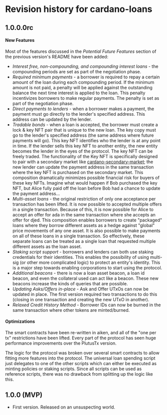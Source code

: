 # Revision history for cardano-loans

## 1.0.0.0rc

#### New Features

Most of the features discussed in the *Potential Future Features* section of the previous version's
README have been added:

- *Interest free, non-compounding, and compounding interest loans* - the compounding periods are set
as part of the negotiation phase.
- *Required minimum payments* - a borrower is required to repay a certain amount of the loan during
each compounding period. If the minimum amount is not paid, a penalty will be applied against the
outstanding balance the next time interest is applied to the loan. This penalty incentivizes
borrowers to make regular payments. The penalty is set as part of the negotiation phase.
- *Direct payments to lenders* - when a borrower makes a payment, the payment must go directly to
the lender's specified address. This address can be updated by the lender.
- *Tradable bonds* - when a loan is accepted, the borrower must create a lock & key NFT pair that is
unique to the new loan. The key copy must go to the lender's specified address (the same address
where future payments will go). This key NFT identifies who the lender is at any point in time. If
the lender sells this key NFT to another entity, the new entity becomes the lender in the eyes of
the protocol. The key NFT can be freely traded. The functionality of the Key NFT is specifically
designed to pair with a secondary market like
[cardano-secondary-market](https://github.com/fallen-icarus/cardano-secondary-market); the new
lender can update the payment address in the same transaction where the key NFT is purchased on the
secondary market. This composition dramatically minimizes possible financial risk for buyers of
these key NFTs. Imagine what would happen if Bob purchased the key NFT, but Alice fully paid off the
loan before Bob had a chance to update the payment address...
- *Multi-asset loans* - the original restriction of only one acceptance per transaction has been
lifted. It is now possible to accepted multiple offers in a single transaction. Because of this, it
is now possible for Alice to accept an offer for ada in the same transaction where she accepts an
offer for djed. This composition enables borrowers to create "packaged" loans where they borrow
different assets as a hedge against "global" price movements of any one asset. It is also possible
to make payments on all of these loans in a single transaction. So effectively, these separate loans
can be treated as a single loan that requested multiple different assets as the loan asset.
- *Staking script support* - borrowers and lenders can both use staking credentials for their
identities. This enables the possibility of using multi-sig (or other more complicated logic) to
protect an entity's identity. This is a major step towards enabling corporations to start using the
protocol.
- *Additional beacons* - there is now a loan asset beacon, a loan id beacon, and even the collateral
used can act like a beacon. These new beacons increase the kinds of queries that are possible.
- *Updating Asks/Offers in-place* - Ask and Offer UTxOs can now be updated in place. The first
version required two transactions to do this (closing in one transaction and creating the new UTxO
in another).
- *Relaxed Credit History Method* - Borrower IDs can now be burned in the same transaction where
other tokens are minted/burned.

#### Optimizations

The smart contracts have been re-written in aiken, and all of the "one per tx" restrictions have
been lifted. Every part of the protocol has seen huge performance improvements over the PlutusTx
version.

The logic for the protocol was broken over several smart contracts to allow fitting more features
into the protocol. The universal loan spending script just delegates to one of the other scripts
which can either be executed as minting policies or staking scripts. Since all scripts can be used
as reference scripts, there was no drawback from splitting up the logic like this.

## 1.0.0 (MVP)

* First version. Released on an unsuspecting world.
